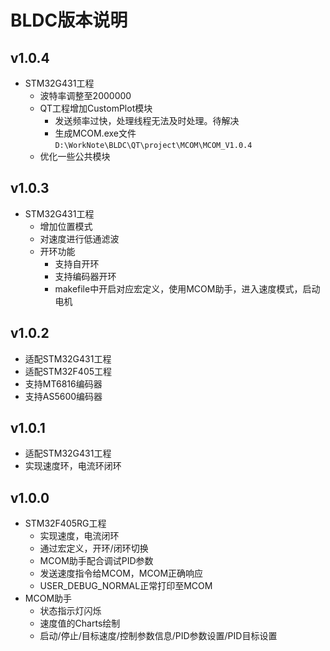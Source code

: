 # BLDC版本说明
## v1.0.4
- STM32G431工程
    - 波特率调整至2000000
    - QT工程增加CustomPlot模块
        - 发送频率过快，处理线程无法及时处理。待解决
        - 生成MCOM.exe文件`D:\WorkNote\BLDC\QT\project\MCOM\MCOM_V1.0.4`
    - 优化一些公共模块
## v1.0.3
- STM32G431工程
    - 增加位置模式
    - 对速度进行低通滤波
    - 开环功能
        - 支持自开环
        - 支持编码器开环
        - makefile中开启对应宏定义，使用MCOM助手，进入速度模式，启动电机
## v1.0.2
- 适配STM32G431工程
- 适配STM32F405工程
- 支持MT6816编码器
- 支持AS5600编码器
## v1.0.1
- 适配STM32G431工程
- 实现速度环，电流环闭环
## v1.0.0
- STM32F405RG工程
    - 实现速度，电流闭环
    - 通过宏定义，开环/闭环切换
    - MCOM助手配合调试PID参数
    - 发送速度指令给MCOM，MCOM正确响应
    - USER_DEBUG_NORMAL正常打印至MCOM
- MCOM助手
    - 状态指示灯闪烁
    - 速度值的Charts绘制
    - 启动/停止/目标速度/控制参数信息/PID参数设置/PID目标设置
    